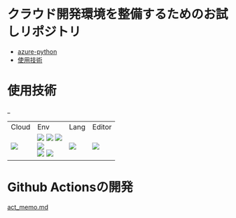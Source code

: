 # クラウド開発環境を整備するためのお試しリポジトリ

- [azure-python](#azure-python)
- [使用技術](#使用技術)

# 使用技術

<table>
	<!-- ヘッダ -->
	<tr>
		<!-- <td>License</td> -->
		<td>Cloud</td>
		<td>Env</td>
		<td>Lang</td>
		<td>Editor</td>
	</tr>
	<!-- ボディ -->
	<tr>
		<!-- License
_		<td>
			<a href="./LICENSE">
				<img src="http://img.shields.io/badge/license-MIT-blue.svg?style=flat">
			</a>
		</td>
		-->
		<td> <!-- Cloud -->
			<img src="https://img.shields.io/badge/Microsoft%20Azure-0078D4?&style=plastic&logo=Microsoft%20Azure&logoColor=white">
			<!-- <img src="https://img.shields.io/badge/-Amazon%20AWS-232F3E.svg?logo=amazon-aws&style=flat"> -->
		</td>
_		<td> <!-- Env -->
			<img src="https://img.shields.io/badge/-GitHub-181717.svg?logo=github&style=flat">
			<img src="https://img.shields.io/badge/GitHub-Codespaces-blue?logo=github">
			<img src="https://img.shields.io/badge/Github%20Actions-2088FF?&style=plastic&logo=Github%20Actions&logoColor=white">
			<br>
			<img src="https://img.shields.io/badge/-Ubuntu-6F52B5.svg?logo=ubuntu&style=flat">
			<br>
			<img src="https://img.shields.io/badge/-Docker-EEE.svg?logo=docker&style=flat">
			<img src="https://img.shields.io/badge/docker-compose-blue">
			<br>
			<!-- <img src="https://img.shields.io/badge/-k8s-EEE.svg?logo=kubernetes&style=flat"> -->
		</td>
		<td> <!-- Lang -->
			<img src="https://img.shields.io/badge/-Python-F9DC3E.svg?logo=python&style=flat">
			<!--
			<br>
			<img src="https://img.shields.io/badge/Javascript-276DC3.svg?logo=javascript&style=flat">
			<br>
			<img src="https://img.shields.io/badge/-TypeScript-007ACC.svg?logo=typescript&style=flat">
			-->
		</td>
		<td>
			<img src="https://img.shields.io/badge/-Visual%20Studio%20Code-007ACC.svg?logo=visual-studio-code&style=flat">
		</td>
	</tr>
</table>

# Github Actionsの開発
[act_memo.md](./.github/act_memo.md)
